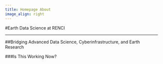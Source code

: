 ```yaml
---
title: Homepage About
image_align: right
---
```

#Earth Data Science at RENCI

***

##Bridging Advanced Data Science, Cyberinfrastructure, and Earth Research

###Is This Working Now?